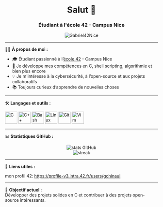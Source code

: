 <h1 align="center">Salut 👋 </h1>
<h3 align="center">Étudiant à l'école 42 - Campus Nice</h3>

<p align="center">
  <img src="https://komarev.com/ghpvc/?username=Gabriel42Nice&label=Profile%20views&color=0e75b6&style=flat" alt="Gabriel42Nice" />
</p>

---

🧑‍💻 **À propos de moi :**

- 🎓 Étudiant passionné à l’[école 42](https://42.fr) - Campus Nice  
- 🚀 Je développe mes compétences en C, shell scripting, algorithmie et bien plus encore  
- 💡 Je m'intéresse à la cybersécurité, à l’open-source et aux projets collaboratifs  
- 📚 Toujours curieux d’apprendre de nouvelles choses  

---

🛠️ **Langages et outils :**

<p>
  <img src="https://cdn.jsdelivr.net/gh/devicons/devicon/icons/c/c-original.svg" alt="C" width="40" height="40"/>
  <img src="https://cdn.jsdelivr.net/gh/devicons/devicon/icons/cplusplus/cplusplus-original.svg" alt="C++" width="40" height="40"/>
  <img src="https://cdn.jsdelivr.net/gh/devicons/devicon/icons/bash/bash-original.svg" alt="Bash" width="40" height="40"/>
  <img src="https://cdn.jsdelivr.net/gh/devicons/devicon/icons/linux/linux-original.svg" alt="Linux" width="40" height="40"/>
  <img src="https://cdn.jsdelivr.net/gh/devicons/devicon/icons/git/git-original.svg" alt="Git" width="40" height="40"/>
  <img src="https://cdn.jsdelivr.net/gh/devicons/devicon/icons/vim/vim-original.svg" alt="Vim" width="40" height="40"/>
</p>


---

📊 **Statistiques GitHub :**

<p align="center">
  <img src="https://github-readme-stats.vercel.app/api?username=Gabriel42Nice&show_icons=true&theme=tokyonight" alt="stats GitHub" />
  <br/>
  <img src="https://github-readme-streak-stats.herokuapp.com/?user=Gabriel42Nice&theme=tokyonight" alt="streak" />
</p>

---

🔗 **Liens utiles :**

 mon profil 42: https://profile-v3.intra.42.fr/users/gchinaul

---

🎯 **Objectif actuel :**  
Développer des projets solides en C et contribuer à des projets open-source intéressants.

